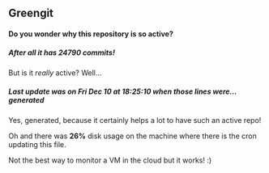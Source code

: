 ## Greengit

#### Do you wonder why this repository is so active?

##### After all it has 24790 commits!

But is it *really* active? Well...

##### Last update was on Fri Dec 10 at 18:25:10 when those lines were... generated

Yes, generated, because it certainly helps a lot to have such an active repo!

Oh and there was **26%** disk usage on the machine
where there is the cron updating this file.

Not the best way to monitor a VM in the cloud but it works! :)
